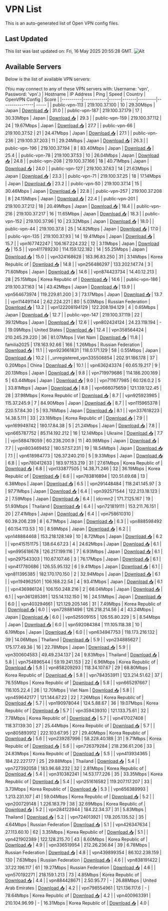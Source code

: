 # VPN List

This is an auto-generated list of Open VPN config files.

## Last Updated

This list was last updated on: Fri, 16 May 2025 20:55:28 GMT.
![Alt](https://repobeats.axiom.co/api/embed/186b98318ef1479477931607c1ad7d823f12451f.svg "Repobeats analytics image")

## Available Servers

Below is the list of available VPN servers:

(You may connect to any of these VPN servers with: Username: 'vpn', Password: 'vpn'.)
| Hostname | IP Address | Ping | Speed | Country | OpenVPN Config | Score |
|----------|------------|------|-------|---------|----------------| ----- |
| public-vpn-113 | 219.100.37.100 | 10 | 29.30Mbps | Japan | [Download 📥](./configs/server_0_JP.ovpn) | 31.0 |
| public-vpn-187 | 219.100.37.179 | 17 | 30.33Mbps | Japan | [Download 📥](./configs/server_1_JP.ovpn) | 29.3 |
| public-vpn-159 | 219.100.37.112 | 24 | 19.67Mbps | Japan | [Download 📥](./configs/server_2_JP.ovpn) | 27.7 |
| public-vpn-66 | 219.100.37.52 | 21 | 24.47Mbps | Japan | [Download 📥](./configs/server_3_JP.ovpn) | 27.1 |
| public-vpn-236 | 219.100.37.203 | 11 | 29.24Mbps | Japan | [Download 📥](./configs/server_4_JP.ovpn) | 26.3 |
| public-vpn-196 | 219.100.37.194 | 8 | 83.40Mbps | Japan | [Download 📥](./configs/server_5_JP.ovpn) | 25.4 |
| public-vpn-78 | 219.100.37.53 | 10 | 26.04Mbps | Japan | [Download 📥](./configs/server_6_JP.ovpn) | 24.8 |
| public-vpn-208 | 219.100.37.166 | 18 | 40.71Mbps | Japan | [Download 📥](./configs/server_7_JP.ovpn) | 24.0 |
| public-vpn-127 | 219.100.37.63 | 14 | 21.63Mbps | Japan | [Download 📥](./configs/server_8_JP.ovpn) | 23.3 |
| public-vpn-71 | 219.100.37.25 | 18 | 17.14Mbps | Japan | [Download 📥](./configs/server_9_JP.ovpn) | 23.2 |
| public-vpn-50 | 219.100.37.14 | 15 | 30.46Mbps | Japan | [Download 📥](./configs/server_10_JP.ovpn) | 22.8 |
| public-vpn-257 | 219.100.37.208 | 8 | 24.15Mbps | Japan | [Download 📥](./configs/server_11_JP.ovpn) | 22.4 |
| public-vpn-201 | 219.100.37.212 | 18 | 20.49Mbps | Japan | [Download 📥](./configs/server_12_JP.ovpn) | 18.4 |
| public-vpn-216 | 219.100.37.217 | 16 | 11.65Mbps | Japan | [Download 📥](./configs/server_13_JP.ovpn) | 18.3 |
| public-vpn-152 | 219.100.37.96 | 10 | 23.32Mbps | Japan | [Download 📥](./configs/server_14_JP.ovpn) | 18.0 |
| public-vpn-44 | 219.100.37.8 | 25 | 14.82Mbps | Japan | [Download 📥](./configs/server_15_JP.ovpn) | 17.0 |
| public-vpn-135 | 219.100.37.93 | 14 | 19.41Mbps | Japan | [Download 📥](./configs/server_16_JP.ovpn) | 15.7 |
| vpn167742247 | 106.167.224.232 | 12 | 3.11Mbps | Japan | [Download 📥](./configs/server_17_JP.ovpn) | 15.5 |
| vpn411789230 | 114.159.122.182 | 14 | 55.25Mbps | Japan | [Download 📥](./configs/server_18_JP.ovpn) | 15.0 |
| vpn324168628 | 183.96.83.250 | 31 | 3.14Mbps | Korea Republic of | [Download 📥](./configs/server_19_KR.ovpn) | 14.8 |
| vpn256486297 | 133.202.147.74 | 3 | 71.60Mbps | Japan | [Download 📥](./configs/server_20_JP.ovpn) | 14.6 |
| vpn874423734 | 14.40.12.213 | 28 | 25.15Mbps | Korea Republic of | [Download 📥](./configs/server_21_KR.ovpn) | 14.6 |
| public-vpn-186 | 219.100.37.163 | 14 | 43.42Mbps | Japan | [Download 📥](./configs/server_22_JP.ovpn) | 13.9 |
| vpn564673974 | 119.229.81.200 | 3 | 73.17Mbps | Japan | [Download 📥](./configs/server_23_JP.ovpn) | 13.7 |
| vpn114491144 | 2.62.224.221 | 80 | 5.03Mbps | Russian Federation | [Download 📥](./configs/server_24_RU.ovpn) | 13.2 |
| vpn122208194129 | 122.208.194.129 | 4 | 0.65Mbps | Japan | [Download 📥](./configs/server_25_JP.ovpn) | 12.7 |
| public-vpn-147 | 219.100.37.119 | 22 | 39.12Mbps | Japan | [Download 📥](./configs/server_26_JP.ovpn) | 12.6 |
| vpn802424124 | 24.23.119.194 | - | 19.09Mbps | United States | [Download 📥](./configs/server_27_US.ovpn) | 12.4 |
| vpn358564424 | 210.245.29.220 | 36 | 81.07Mbps | Viet Nam | [Download 📥](./configs/server_28_VN.ovpn) | 11.8 |
| familia2025 | 178.163.92.66 | 166 | 1.26Mbps | Russian Federation | [Download 📥](./configs/server_29_RU.ovpn) | 11.1 |
| vpn923661831 | 118.0.171.129 | 58 | 0.55Mbps | Japan | [Download 📥](./configs/server_30_JP.ovpn) | 10.2 |
| _unregistered_vpn335506854 | 202.91.186.178 | 37 | 0.20Mbps | China | [Download 📥](./configs/server_31_CN.ovpn) | 10.1 |
| vpn636243374 | 60.65.19.217 | 9 | 20.13Mbps | Japan | [Download 📥](./configs/server_32_JP.ovpn) | 9.8 |
| vpn719979686 | 114.186.200.169 | 5 | 63.44Mbps | Japan | [Download 📥](./configs/server_33_JP.ovpn) | 9.0 |
| vpn711677985 | 60.126.0.2 | 5 | 33.81Mbps | Japan | [Download 📥](./configs/server_34_JP.ovpn) | 8.8 |
| vpn666075659 | 121.139.122.45 | 28 | 37.98Mbps | Korea Republic of | [Download 📥](./configs/server_35_KR.ovpn) | 8.7 |
| vpn925923985 | 115.37.245.9 | 7 | 84.90Mbps | Japan | [Download 📥](./configs/server_36_JP.ovpn) | 8.7 |
| vpn115965378 | 220.57.84.30 | 5 | 93.76Mbps | Japan | [Download 📥](./configs/server_37_JP.ovpn) | 8.1 |
| vpn337618223 | 14.38.5.111 | 33 | 23.18Mbps | Korea Republic of | [Download 📥](./configs/server_38_KR.ovpn) | 7.9 |
| vpn169949742 | 180.17.84.38 | 5 | 21.24Mbps | Japan | [Download 📥](./configs/server_39_JP.ovpn) | 7.8 |
| vpn665787752 | 85.114.192.212 | 16 | 12.14Mbps | Ukraine | [Download 📥](./configs/server_40_UA.ovpn) | 7.7 |
| vpn588478059 | 60.238.200.9 | 11 | 40.98Mbps | Japan | [Download 📥](./configs/server_41_JP.ovpn) | 7.7 |
| vpn803469452 | 180.57.57.231 | 19 | 18.54Mbps | Japan | [Download 📥](./configs/server_42_JP.ovpn) | 7.1 |
| vpn618984773 | 126.37.240.210 | 5 | 9.33Mbps | Japan | [Download 📥](./configs/server_43_JP.ovpn) | 6.8 |
| vpn780412633 | 183.97.153.219 | 31 | 27.61Mbps | Korea Republic of | [Download 📥](./configs/server_44_KR.ovpn) | 6.8 |
| vpn133877505 | 14.38.71.246 | 32 | 36.19Mbps | Korea Republic of | [Download 📥](./configs/server_45_KR.ovpn) | 6.6 |
| vpn783816894 | 120.51.69.68 | 13 | 6.38Mbps | Japan | [Download 📥](./configs/server_46_JP.ovpn) | 6.5 |
| vpn291448484 | 118.241.145.97 | 3 | 97.71Mbps | Japan | [Download 📥](./configs/server_47_JP.ovpn) | 6.4 |
| vpn392571544 | 122.213.18.123 | 2 | 7.59Mbps | Japan | [Download 📥](./configs/server_48_JP.ovpn) | 6.4 |
| idcrmn2 | 171.7.125.167 | 19 | 51.93Mbps | Thailand | [Download 📥](./configs/server_49_TH.ovpn) | 6.4 |
| vpn721819111 | 153.211.76.151 | 20 | 27.41Mbps | Japan | [Download 📥](./configs/server_50_JP.ovpn) | 6.4 |
| vpn758610310 | 60.39.206.239 | 8 | 6.71Mbps | Japan | [Download 📥](./configs/server_51_JP.ovpn) | 6.3 |
| vpn888598492 | 60.154.113.53 | 10 | 8.59Mbps | Japan | [Download 📥](./configs/server_52_JP.ovpn) | 6.2 |
| vpn148884468 | 153.218.128.149 | 10 | 8.72Mbps | Japan | [Download 📥](./configs/server_53_JP.ovpn) | 6.2 |
| vpn415151175 | 138.64.67.23 | 4 | 24.62Mbps | Japan | [Download 📥](./configs/server_54_JP.ovpn) | 6.1 |
| vpn995618678 | 126.217.199.116 | 7 | 6.93Mbps | Japan | [Download 📥](./configs/server_55_JP.ovpn) | 6.1 |
| vpn297543303 | 110.67.107.46 | 3 | 76.17Mbps | Japan | [Download 📥](./configs/server_56_JP.ovpn) | 6.1 |
| vpn417780686 | 126.55.95.132 | 6 | 9.41Mbps | Japan | [Download 📥](./configs/server_57_JP.ovpn) | 6.1 |
| vpn811395385 | 182.170.170.150 | 2 | 32.94Mbps | Japan | [Download 📥](./configs/server_58_JP.ovpn) | 6.1 |
| vpn194962501 | 106.168.22.54 | 4 | 93.41Mbps | Japan | [Download 📥](./configs/server_59_JP.ovpn) | 6.1 |
| vpn436986124 | 106.150.248.216 | 2 | 68.04Mbps | Japan | [Download 📥](./configs/server_60_JP.ovpn) | 6.1 |
| vpn361285391 | 125.14.132.150 | 16 | 24.51Mbps | Japan | [Download 📥](./configs/server_61_JP.ovpn) | 6.0 |
| vpn403294661 | 121.129.205.146 | 31 | 7.49Mbps | Korea Republic of | [Download 📥](./configs/server_62_KR.ovpn) | 6.0 |
| vpn728881496 | 126.218.214.56 | 4 | 43.24Mbps | Japan | [Download 📥](./configs/server_63_JP.ovpn) | 6.0 |
| vpn525509155 | 126.55.80.229 | 5 | 8.54Mbps | Japan | [Download 📥](./configs/server_64_JP.ovpn) | 6.0 |
| vpn592084384 | 111.105.118.38 | 10 | 6.19Mbps | Japan | [Download 📥](./configs/server_65_JP.ovpn) | 6.0 |
| vpn634947753 | 118.173.216.132 | 39 | 14.06Mbps | Thailand | [Download 📥](./configs/server_66_TH.ovpn) | 5.9 |
| vpn234885627 | 175.177.49.36 | 16 | 22.78Mbps | Japan | [Download 📥](./configs/server_67_JP.ovpn) | 5.9 |
| vpn300604583 | 49.49.234.137 | 24 | 9.83Mbps | Thailand | [Download 📥](./configs/server_68_TH.ovpn) | 5.8 |
| vpn754896544 | 59.19.241.153 | 22 | 6.96Mbps | Korea Republic of | [Download 📥](./configs/server_69_KR.ovpn) | 5.8 |
| vpn858209293 | 118.34.107.67 | 29 | 68.80Mbps | Korea Republic of | [Download 📥](./configs/server_70_KR.ovpn) | 5.8 |
| vpn784353911 | 123.214.51.62 | 37 | 76.55Mbps | Korea Republic of | [Download 📥](./configs/server_71_KR.ovpn) | 5.8 |
| vpn665297667 | 116.105.22.4 | 26 | 12.70Mbps | Viet Nam | [Download 📥](./configs/server_72_VN.ovpn) | 5.8 |
| vpn459642177 | 121.144.67.22 | 22 | 7.26Mbps | Korea Republic of | [Download 📥](./configs/server_73_KR.ovpn) | 5.7 |
| vpn190978044 | 124.5.88.67 | 36 | 19.07Mbps | Korea Republic of | [Download 📥](./configs/server_74_KR.ovpn) | 5.7 |
| vpn359439310 | 121.133.75.61 | 32 | 7.78Mbps | Korea Republic of | [Download 📥](./configs/server_75_KR.ovpn) | 5.7 |
| vpn417027408 | 118.37.139.30 | 27 | 25.44Mbps | Korea Republic of | [Download 📥](./configs/server_76_KR.ovpn) | 5.7 |
| vpn805893912 | 222.103.67.95 | 27 | 29.40Mbps | Korea Republic of | [Download 📥](./configs/server_77_KR.ovpn) | 5.6 |
| vpn239287996 | 58.228.40.188 | 31 | 9.71Mbps | Korea Republic of | [Download 📥](./configs/server_78_KR.ovpn) | 5.6 |
| vpn726379284 | 218.236.61.206 | 33 | 24.83Mbps | Korea Republic of | [Download 📥](./configs/server_79_KR.ovpn) | 5.5 |
| vpn413934365 | 184.22.227.177 | 25 | 29.88Mbps | Thailand | [Download 📥](./configs/server_80_TH.ovpn) | 5.4 |
| vpn727392058 | 183.96.68.232 | 32 | 2.81Mbps | Korea Republic of | [Download 📥](./configs/server_81_KR.ovpn) | 5.4 |
| vpn310382241 | 14.53.177.226 | 35 | 33.35Mbps | Korea Republic of | [Download 📥](./configs/server_82_KR.ovpn) | 5.4 |
| vpn251616582 | 119.207.117.207 | 33 | 3.73Mbps | Korea Republic of | [Download 📥](./configs/server_83_KR.ovpn) | 5.3 |
| vpn656389993 | 1.213.231.107 | 41 | 59.04Mbps | Korea Republic of | [Download 📥](./configs/server_84_KR.ovpn) | 5.2 |
| vpn200729148 | 1.226.183.79 | 38 | 32.69Mbps | Korea Republic of | [Download 📥](./configs/server_85_KR.ovpn) | 5.2 |
| vpn284122944 | 184.22.34.37 | 31 | 5.83Mbps | Thailand | [Download 📥](./configs/server_86_TH.ovpn) | 5.2 |
| vpn724013921 | 178.205.135.52 | 35 | 4.64Mbps | Russian Federation | [Download 📥](./configs/server_87_RU.ovpn) | 5.1 |
| vpn426347634 | 27.113.60.10 | 62 | 3.35Mbps | Korea Republic of | [Download 📥](./configs/server_88_KR.ovpn) | 5.1 |
| vpn421902389 | 122.128.215.70 | 43 | 8.60Mbps | Korea Republic of | [Download 📥](./configs/server_89_KR.ovpn) | 4.9 |
| vpn336519954 | 212.26.236.84 | 39 | 6.78Mbps | Russian Federation | [Download 📥](./configs/server_90_RU.ovpn) | 4.8 |
| vpn439899354 | 86.102.238.159 | 130 | 7.63Mbps | Russian Federation | [Download 📥](./configs/server_91_RU.ovpn) | 4.6 |
| vpn838191422 | 37.22.196.117 | 61 | 19.27Mbps | Russian Federation | [Download 📥](./configs/server_92_RU.ovpn) | 4.6 |
| vpn570192271 | 218.159.1.213 | 73 | 4.85Mbps | Korea Republic of | [Download 📥](./configs/server_93_KR.ovpn) | 4.4 |
| vpn884428671 | 2.50.95.77 | - | 26.88Mbps | United Arab Emirates | [Download 📥](./configs/server_94_AE.ovpn) | 4.2 |
| vpn798554961 | 121.136.117.6 | - | 78.64Mbps | Korea Republic of | [Download 📥](./configs/server_95_KR.ovpn) | 4.2 |
| vpn400963391 | 210.104.96.99 | - | 16.31Mbps | Korea Republic of | [Download 📥](./configs/server_96_KR.ovpn) | 4.0 |
